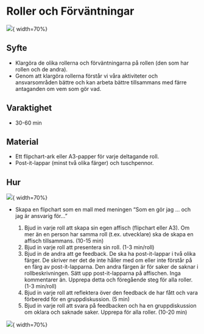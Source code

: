 # Roller och Förväntningar
![](images/Roles-and-Expectations.png){ width=70%}

## Syfte
-  Klargöra de olika rollerna och förväntningarna på rollen (den som har rollen och de andra).
-  Genom att klargöra rollerna förstår vi våra aktiviteter och ansvarsområden bättre och kan arbeta bättre tillsammans med färre antaganden om vem som gör vad.

## Varaktighet
-  30-60 min

## Material
-  Ett flipchart-ark eller A3-papper för varje deltagande roll.
-  Post-it-lappar (minst två olika färger) och tuschpennor.

## Hur
![](images/roles-and-expectations-example.jpg){ width=70%}

-  Skapa en flipchart som en mall med meningen “Som en <roll> gör jag ... och jag är ansvarig för…”
   1.  Bjud in varje roll att skapa sin egen affisch (flipchart eller A3). Om mer än en person har samma roll (t.ex. utvecklare) ska de skapa en affisch tillsammans. (10-15 min)
   2.  Bjud in varje roll att presentera sin roll. (1-3 min/roll)
   3.  Bjud in de andra att ge feedback. De ska ha post-it-lappar i två olika färger. De skriver ner det de inte håller med om eller inte förstår på en färg av post-it-lapparna. Den andra färgen är för saker de saknar i rollbeskrivningen. Sätt upp post-it-lapparna på affischen. Inga kommentarer än. Upprepa detta och föregående steg för alla roller. (1-3 min/roll)
   4.  Bjud in varje roll att reflektera över den feedback de har fått och vara förberedd för en gruppdiskussion. (5 min)
   5.  Bjud in varje roll att svara på feedbacken och ha en gruppdiskussion om oklara och saknade saker. Upprepa för alla roller. (10-20 min)

![](images/roles-and-expectations-example2.jpg){ width=70%}

